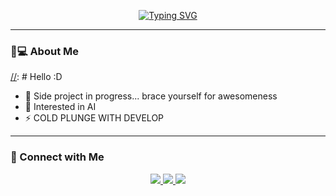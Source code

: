 <p align="center">
  <a href="https://git.io/typing-svg">
    <img src="https://readme-typing-svg.demolab.com?font=Fira+Code&pause=1000&color=5C7AEA&center=true&vCenter=true&width=435&lines=Hello!;I'm+trying+out+different+things+right+now." alt="Typing SVG" />
  </a>
</p>

---

### 👨💻 About Me
[//]: # Hello :D
- 🔭 Side project in progress... brace yourself for awesomeness
- 🌱 Interested in AI
- ⚡ COLD PLUNGE WITH DEVELOP

---

### 🤝 Connect with Me
[//]: # (oiiadatarch@gmail.com)
<p align="center">
  <a href="mailto:oiiadatarch@gmail.com">
    <img src="https://img.shields.io/badge/Gmail-EA4335?style=for-the-badge&logo=gmail&logoColor=white" />
  </a>
  <a href="https://www.linkedin.com/in/yourprofile">
    <img src="https://img.shields.io/badge/LinkedIn-0A66C2?style=for-the-badge&logo=linkedin&logoColor=white" />
  </a>
  <a href="https://your-blog.com">
    <img src="https://img.shields.io/badge/Blog-FF5722?style=for-the-badge&logo=medium&logoColor=white" />
  </a>
</p>

